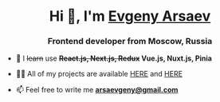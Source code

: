 <h1 align="center">Hi 👋, I'm <a href="https://aarsaevv.github.io" target="_blank">Evgeny Arsaev</a></h1>
<h3 align="center">Frontend developer from Moscow, Russia</h3>

- 🌱 I <s>learn</s> use **<s>React.js, Next.js, Redux</s> Vue.js, Nuxt.js, Pinia**

- 👨‍💻 All of my projects are available [HERE](https://github.com/aarsaevv) and [HERE](https://gitlab.com/aarsaevv)

- 📫 Feel free to write me **arsaevgeny@gmail.com**
